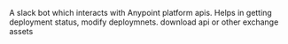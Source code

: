 A slack bot which interacts with Anypoint platform apis. Helps in getting deployment status, modify deploymnets. download api or other exchange assets
